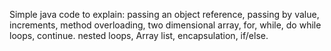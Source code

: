 Simple java code to explain: passing an object reference, passing by value, increments, method overloading, two dimensional array, for, while, do while loops, continue. nested loops, Array list, encapsulation, if/else.
